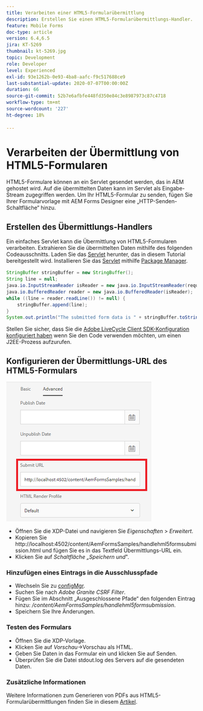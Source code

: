 ```yaml
---
title: Verarbeiten einer HTML5-Formularübermittlung
description: Erstellen Sie einen HTML5-Formularübermittlungs-Handler.
feature: Mobile Forms
doc-type: article
version: 6.4,6.5
jira: KT-5269
thumbnail: kt-5269.jpg
topic: Development
role: Developer
level: Experienced
exl-id: 93e1262b-0e93-4ba8-aafc-f9c517688ce9
last-substantial-update: 2020-07-07T00:00:00Z
duration: 66
source-git-commit: 52b7e6afbfe448fd350e84c3e8987973c87c4718
workflow-type: tm+mt
source-wordcount: '227'
ht-degree: 18%

---
```



# Verarbeiten der Übermittlung von HTML5-Formularen

HTML5-Formulare können an ein Servlet gesendet werden, das in AEM gehostet wird. Auf die übermittelten Daten kann im Servlet als Eingabe-Stream zugegriffen werden. Um Ihr HTML5-Formular zu senden, fügen Sie Ihrer Formularvorlage mit AEM Forms Designer eine „HTTP-Senden-Schaltfläche“ hinzu.

## Erstellen des Übermittlungs-Handlers

Ein einfaches Servlet kann die Übermittlung von HTML5-Formularen verarbeiten. Extrahieren Sie die übermittelten Daten mithilfe des folgenden Codeausschnitts. Laden Sie das [Servlet](assets/html5-submit-handler.zip) herunter, das in diesem Tutorial bereitgestellt wird. Installieren Sie das [Servlet](assets/html5-submit-handler.zip) mithilfe [Package Manager](http://localhost:4502/crx/packmgr/index.jsp).

```java
StringBuffer stringBuffer = new StringBuffer();
String line = null;
java.io.InputStreamReader isReader = new java.io.InputStreamReader(request.getInputStream(), "UTF-8");
java.io.BufferedReader reader = new java.io.BufferedReader(isReader);
while ((line = reader.readLine()) != null) {
    stringBuffer.append(line);
}
System.out.println("The submitted form data is " + stringBuffer.toString());
```

Stellen Sie sicher, dass Sie die [Adobe LiveCycle Client SDK-Konfiguration konfiguriert haben](https://helpx.adobe.com/de/aem-forms/6/submit-form-data-livecycle-process.html) wenn Sie den Code verwenden möchten, um einen J2EE-Prozess aufzurufen.

## Konfigurieren der Übermittlungs-URL des HTML5-Formulars

![Sende-URL](assets/submit-url.PNG)

- Öffnen Sie die XDP-Datei und navigieren Sie _Eigenschaften_ > _Erweitert_.
- Kopieren Sie http://localhost:4502/content/AemFormsSamples/handlehml5formsubmission.html und fügen Sie es in das Textfeld Übermittlungs-URL ein.
- Klicken Sie auf _Schaltfläche „Speichern und_&quot;.

### Hinzufügen eines Eintrags in die Ausschlusspfade

- Wechseln Sie zu [configMgr](http://localhost:4502/system/console/configMgr).
- Suchen Sie nach _Adobe Granite CSRF Filter_.
- Fügen Sie im Abschnitt „Ausgeschlossene Pfade“ den folgenden Eintrag hinzu: _/content/AemFormsSamples/handlehml5formsubmission_.
- Speichern Sie Ihre Änderungen.

### Testen des Formulars

- Öffnen Sie die XDP-Vorlage.
- Klicken Sie auf _Vorschau_->Vorschau als HTML.
- Geben Sie Daten in das Formular ein und klicken Sie auf Senden.
- Überprüfen Sie die Datei stdout.log des Servers auf die gesendeten Daten.

### Zusätzliche Informationen

Weitere Informationen zum Generieren von PDFs aus HTML5-Formularübermittlungen finden Sie in diesem [Artikel](https://experienceleague.adobe.com/docs/experience-manager-learn/forms/document-services/generate-pdf-from-mobile-form-submission-article.html?lang=de).

